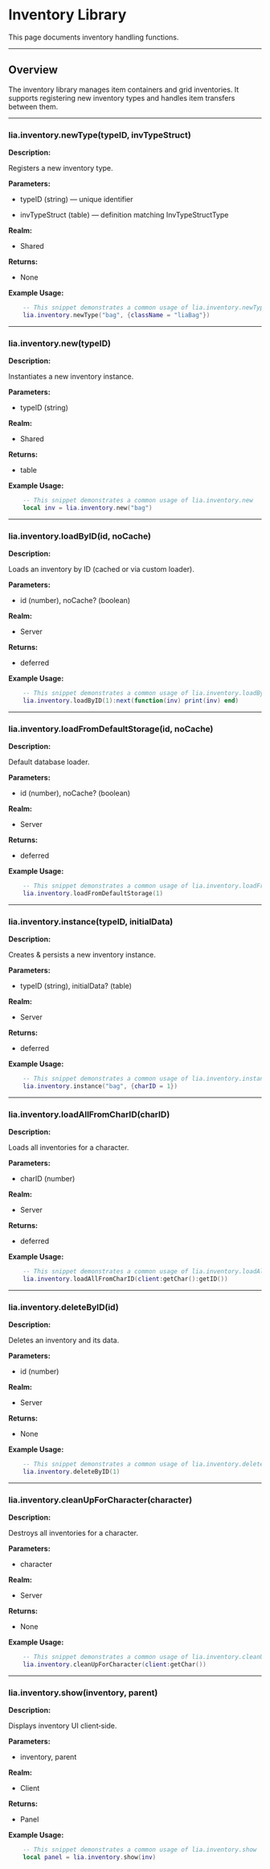 # Inventory Library


This page documents inventory handling functions.


---


## Overview


The inventory library manages item containers and grid inventories. It supports registering new inventory types and handles item transfers between them.


---


### lia.inventory.newType(typeID, invTypeStruct)

**Description:**


Registers a new inventory type.


**Parameters:**


* typeID (string) — unique identifier


* invTypeStruct (table) — definition matching InvTypeStructType


**Realm:**


* Shared


**Returns:**


* None


**Example Usage:**


```lua
    -- This snippet demonstrates a common usage of lia.inventory.newType
    lia.inventory.newType("bag", {className = "liaBag"})
```


---


### lia.inventory.new(typeID)

**Description:**


Instantiates a new inventory instance.


**Parameters:**


* typeID (string)


**Realm:**


* Shared


**Returns:**


* table


**Example Usage:**


```lua
    -- This snippet demonstrates a common usage of lia.inventory.new
    local inv = lia.inventory.new("bag")
```


---


### lia.inventory.loadByID(id, noCache)

**Description:**


Loads an inventory by ID (cached or via custom loader).


**Parameters:**


* id (number), noCache? (boolean)


**Realm:**


* Server


**Returns:**


* deferred


**Example Usage:**


```lua
    -- This snippet demonstrates a common usage of lia.inventory.loadByID
    lia.inventory.loadByID(1):next(function(inv) print(inv) end)
```


---


### lia.inventory.loadFromDefaultStorage(id, noCache)

**Description:**


Default database loader.


**Parameters:**


* id (number), noCache? (boolean)


**Realm:**


* Server


**Returns:**


* deferred


**Example Usage:**


```lua
    -- This snippet demonstrates a common usage of lia.inventory.loadFromDefaultStorage
    lia.inventory.loadFromDefaultStorage(1)
```


---


### lia.inventory.instance(typeID, initialData)

**Description:**


Creates & persists a new inventory instance.


**Parameters:**


* typeID (string), initialData? (table)


**Realm:**


* Server


**Returns:**


* deferred


**Example Usage:**


```lua
    -- This snippet demonstrates a common usage of lia.inventory.instance
    lia.inventory.instance("bag", {charID = 1})
```


---


### lia.inventory.loadAllFromCharID(charID)

**Description:**


Loads all inventories for a character.


**Parameters:**


* charID (number)


**Realm:**


* Server


**Returns:**


* deferred


**Example Usage:**


```lua
    -- This snippet demonstrates a common usage of lia.inventory.loadAllFromCharID
    lia.inventory.loadAllFromCharID(client:getChar():getID())
```


---


### lia.inventory.deleteByID(id)

**Description:**


Deletes an inventory and its data.


**Parameters:**


* id (number)


**Realm:**


* Server


**Returns:**


* None


**Example Usage:**


```lua
    -- This snippet demonstrates a common usage of lia.inventory.deleteByID
    lia.inventory.deleteByID(1)
```


---


### lia.inventory.cleanUpForCharacter(character)

**Description:**


Destroys all inventories for a character.


**Parameters:**


* character


**Realm:**


* Server


**Returns:**


* None


**Example Usage:**


```lua
    -- This snippet demonstrates a common usage of lia.inventory.cleanUpForCharacter
    lia.inventory.cleanUpForCharacter(client:getChar())
```


---


### lia.inventory.show(inventory, parent)

**Description:**


Displays inventory UI client‑side.


**Parameters:**


* inventory, parent


**Realm:**


* Client


**Returns:**


* Panel


**Example Usage:**


```lua
    -- This snippet demonstrates a common usage of lia.inventory.show
    local panel = lia.inventory.show(inv)
```

